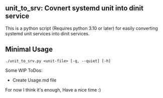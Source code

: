 unit_to_srv: Covnert systemd unit into dinit service
----------------------------------------------------

This is a python script (Requires python 3.10 or later) for easily converting systemd
unit services into dinit services.

## Minimal Usage
```
./unit_to_srv.py <unit-file> [-q, --quiet] [-h]
```

Some WIP ToDos:

- Create Usage.md file

For now I think it's enough, Have a nice time :)
